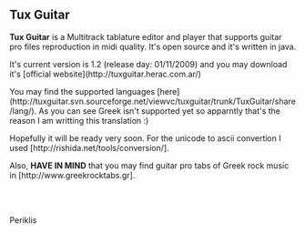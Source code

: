 Tux Guitar
----------

<p><b>Tux Guitar</b> is a Multitrack tablature editor and player that supports guitar pro files reproduction in midi quality. It's open source and it's written in java.</p>
<p>It's current version is 1.2 (release day: 01/11/2009) and you may download it's [official website](http://tuxguitar.herac.com.ar/)</p>
<p>You may find the supported languages [here](http://tuxguitar.svn.sourceforge.net/viewvc/tuxguitar/trunk/TuxGuitar/share/lang/). As you can see Greek isn't supported yet so apparntly that's the reason I am writting this translation :)</p>
<p>Hopefully it will be ready very soon. For the unicode to ascii convertion I used [http://rishida.net/tools/conversion/].</p>
<p>Also, <b>HAVE IN MIND</b> that you may find guitar pro tabs of Greek rock music in [http://www.greekrocktabs.gr].</p>
</br></br>
<p>Periklis</p>